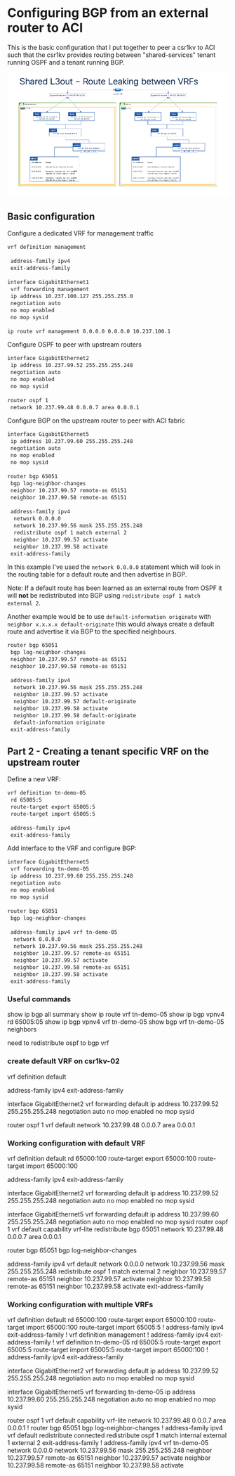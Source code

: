 # Configuring BGP from an external router to ACI

This is the basic configuration that I put together to peer a csr1kv to ACI such that the csr1kv provides routing between "shared-services" tenant running OSPF and a tenant running BGP.

<div class="row" style="display: table;margin: 0 auto">
    <img src="./images/1.png" width="800" >
</div>

## Basic configuration

Configure a dedicated VRF for management traffic

```console
vrf definition management
 
 address-family ipv4
 exit-address-family

interface GigabitEthernet1
 vrf forwarding management
 ip address 10.237.100.127 255.255.255.0
 negotiation auto
 no mop enabled
 no mop sysid

ip route vrf management 0.0.0.0 0.0.0.0 10.237.100.1
```

Configure OSPF to peer with upstream routers

```console
interface GigabitEthernet2
 ip address 10.237.99.52 255.255.255.248
 negotiation auto
 no mop enabled
 no mop sysid

router ospf 1
 network 10.237.99.48 0.0.0.7 area 0.0.0.1
```

Configure BGP on the upstream router to peer with ACI fabric

```console
interface GigabitEthernet5
 ip address 10.237.99.60 255.255.255.248
 negotiation auto
 no mop enabled
 no mop sysid

router bgp 65051
 bgp log-neighbor-changes
 neighbor 10.237.99.57 remote-as 65151
 neighbor 10.237.99.58 remote-as 65151
 
 address-family ipv4
  network 0.0.0.0
  network 10.237.99.56 mask 255.255.255.248
  redistribute ospf 1 match external 2
  neighbor 10.237.99.57 activate
  neighbor 10.237.99.58 activate
 exit-address-family
```

In this example I've used the ```network 0.0.0.0``` statement which will look in the routing table for a default route and then advertise in BGP. 

Note: If a default route has been learned as an external route from OSPF it will **not** be redistributed into BGP using ```redistribute ospf 1 match external 2```.

Another example would be to use ```default-information originate``` with ```neighbor x.x.x.x default-originate``` this would always create a default route and advertise it via BGP to the specified neighbours.

```console
router bgp 65051
 bgp log-neighbor-changes
 neighbor 10.237.99.57 remote-as 65151
 neighbor 10.237.99.58 remote-as 65151

 address-family ipv4
  network 10.237.99.56 mask 255.255.255.248
  neighbor 10.237.99.57 activate
  neighbor 10.237.99.57 default-originate
  neighbor 10.237.99.58 activate
  neighbor 10.237.99.58 default-originate
  default-information originate
 exit-address-family
```

## Part 2 - Creating a tenant specific VRF on the upstream router

Define a new VRF:

```console
vrf definition tn-demo-05
 rd 65005:5
 route-target export 65005:5
 route-target import 65005:5

 address-family ipv4
 exit-address-family
 ```

Add interface to the VRF and configure BGP:

```console
interface GigabitEthernet5
 vrf forwarding tn-demo-05
 ip address 10.237.99.60 255.255.255.248
 negotiation auto
 no mop enabled
 no mop sysid

router bgp 65051
 bgp log-neighbor-changes
 
 address-family ipv4 vrf tn-demo-05
  network 0.0.0.0
  network 10.237.99.56 mask 255.255.255.248
  neighbor 10.237.99.57 remote-as 65151
  neighbor 10.237.99.57 activate
  neighbor 10.237.99.58 remote-as 65151
  neighbor 10.237.99.58 activate
 exit-address-family
```

### Useful commands

show ip bgp all summary
show ip route vrf tn-demo-05
show ip bgp vpnv4 rd 65005:05
show ip bgp vpnv4 vrf tn-demo-05
show bgp vrf tn-demo-05 neighbors


need to redistribute ospf to bgp vrf

### create default VRF on csr1kv-02

vrf definition default
 
 address-family ipv4
 exit-address-family

interface GigabitEthernet2
 vrf forwarding default
 ip address 10.237.99.52 255.255.255.248
 negotiation auto
 no mop enabled
 no mop sysid

router ospf 1 vrf default
 network 10.237.99.48 0.0.0.7 area 0.0.0.1

### Working configuration with default VRF

vrf definition default
 rd 65000:100
 route-target export 65000:100
 route-target import 65000:100

 address-family ipv4
 exit-address-family

interface GigabitEthernet2
 vrf forwarding default
 ip address 10.237.99.52 255.255.255.248
 negotiation auto
 no mop enabled
 no mop sysid

interface GigabitEthernet5
 vrf forwarding default
 ip address 10.237.99.60 255.255.255.248
 negotiation auto
 no mop enabled
 no mop sysid
router ospf 1 vrf default
 capability vrf-lite
 redistribute bgp 65051
 network 10.237.99.48 0.0.0.7 area 0.0.0.1

router bgp 65051
 bgp log-neighbor-changes

 address-family ipv4 vrf default
  network 0.0.0.0
  network 10.237.99.56 mask 255.255.255.248
  redistribute ospf 1 match external 2
  neighbor 10.237.99.57 remote-as 65151
  neighbor 10.237.99.57 activate
  neighbor 10.237.99.58 remote-as 65151
  neighbor 10.237.99.58 activate
 exit-address-family

### Working configuration with multiple VRFs

vrf definition default
 rd 65000:100
 route-target export 65000:100
 route-target import 65000:100
 route-target import 65005:5
 !
 address-family ipv4
 exit-address-family
!
vrf definition management
 !
 address-family ipv4
 exit-address-family
!
vrf definition tn-demo-05
 rd 65005:5
 route-target export 65005:5
 route-target import 65005:5
 route-target import 65000:100
 !
 address-family ipv4
 exit-address-family

interface GigabitEthernet2
 vrf forwarding default
 ip address 10.237.99.52 255.255.255.248
 negotiation auto
 no mop enabled
 no mop sysid

interface GigabitEthernet5
 vrf forwarding tn-demo-05
 ip address 10.237.99.60 255.255.255.248
 negotiation auto
 no mop enabled
 no mop sysid

router ospf 1 vrf default
 capability vrf-lite
 network 10.237.99.48 0.0.0.7 area 0.0.0.1
!
router bgp 65051
 bgp log-neighbor-changes
 !
 address-family ipv4 vrf default
  redistribute connected
  redistribute ospf 1 match internal external 1 external 2
 exit-address-family
 !
 address-family ipv4 vrf tn-demo-05
  network 0.0.0.0
  network 10.237.99.56 mask 255.255.255.248
  neighbor 10.237.99.57 remote-as 65151
  neighbor 10.237.99.57 activate
  neighbor 10.237.99.58 remote-as 65151
  neighbor 10.237.99.58 activate